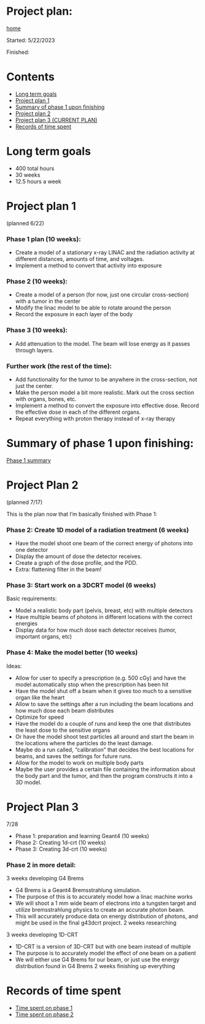 # Project plan:

[home](README.md)

Started: 5/22/2023

Finished:

# Contents
- [Long term goals](#long-term-goals)
- [Project plan 1](#project-plan-1)
- [Summary of phase 1 upon finishing](#summary-of-phase-1-upon-finishing)
- [Project plan 2](#project-plan-2)
- [Project plan 3 (CURRENT PLAN)](#project-plan-3)
- [Records of time spent](#records-of-time-spent)

# Long term goals

- 400 total hours
- 30 weeks
- 12.5 hours a week

# Project plan 1
(planned 6/22)
### Phase 1 plan (10 weeks):
- Create a model of a stationary x-ray LINAC and the radiation activity at different distances, amounts of time, and voltages.
- Implement a method to convert that activity into exposure

### Phase 2 (10 weeks): 
- Create a model of a person (for now, just one circular cross-section) with a tumor in the center
- Modify the linac model to be able to rotate around the person 
- Record the exposure in each layer of the body

### Phase 3 (10 weeks):
- Add attenuation to the model. The beam will lose energy as it passes through layers.

### Further work (the rest of the time): 
- Add functionality for the tumor to be anywhere in the cross-section, not just the center.
- Make the person model a bit more realistic. Mark out the cross section with organs, bones, etc.
- Implement a method to convert the exposure into effective dose. Record the effective dose in each of the different organs.
- Repeat everything with proton therapy instead of x-ray therapy

# Summary of phase 1 upon finishing:
[Phase 1 summary](phase_1_completion_summary.md)

# Project Plan 2
(planned 7/17)

This is the plan now that I’m basically finished with Phase 1:

### Phase 2: Create 1D model of a radiation treatment (6 weeks)
- Have the model shoot one beam of the correct energy of photons into one detector
- Display the amount of dose the detector receives. 
- Create a graph of the dose profile, and the PDD. 
- Extra: flattening filter in the beam!

### Phase 3: Start work on a 3DCRT model (6 weeks)
Basic requirements:
- Model a realistic body part (pelvis, breast, etc) with multiple detectors
- Have multiple beams of photons in different locations with the correct energies
- Display data for how much dose each detector receives (tumor, important organs, etc)

### Phase 4: Make the model better (10 weeks)
Ideas:
- Allow for user to specify a prescription (e.g. 500 cGy) and have the model automatically stop when the prescription has been hit
- Have the model shut off a beam when it gives too much to a sensitive organ like the heart
- Allow to save the settings after a run including the beam locations and how much dose each beam distributes
- Optimize for speed
- Have the model do a couple of runs and keep the one that distributes the least dose to the sensitive organs
- Or have the model shoot test particles all around and start the beam in the locations where the particles do the least damage.
- Maybe do a run called, “calibration” that decides the best locations for beams, and saves the settings for future runs.
- Allow for the model to work on multiple body parts
- Maybe the user provides a certain file containing the information about the body part and the tumor, and then the program constructs it into a 3D model.  

# Project Plan 3
7/28

- Phase 1: preparation and learning Geant4 (10 weeks)
- Phase 2: Creating 1d-crt (10 weeks)
- Phase 3: Creating 3d-crt (10 weeks)

### Phase 2 in more detail:
3 weeks developing G4 Brems
- G4 Brems is a Geant4 Bremsstrahlung simulation.
- The purpose of this is to accurately model how a linac machine works
- We will shoot a 1 mm wide beam of electrons into a tungsten target and utilize bremsstrahlung physics to create an accurate photon beam.
- This will accurately produce data on energy distribution of photons, and might be used in the final g43dcrt project.
2 weeks researching

3 weeks developing 1D-CRT
- 1D-CRT is a version of 3D-CRT but with one beam instead of multiple
- The purpose is to accurately model the effect of one beam on a patient
- We will either use G4 Brems for our beam, or just use the energy distribution found in G4 Brems
2 weeks finishing up everything



# Records of time spent

- [Time spent on phase 1](timeSpentPhase1.md)
- [Time spent on phase 2](timeSpentPhase2.md)
